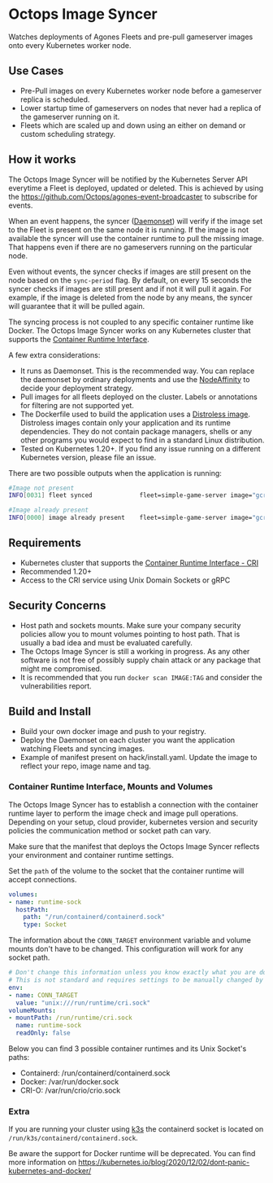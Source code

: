 # Octops Image Syncer

Watches deployments of Agones Fleets and pre-pull gameserver images onto every Kubernetes worker node.

## Use Cases

- Pre-Pull images on every Kubernetes worker node before a gameserver replica is scheduled.
- Lower startup time of gameservers on nodes that never had a replica of the gameserver running on it.
- Fleets which are scaled up and down using an either on demand or custom scheduling strategy.

## How it works

The Octops Image Syncer will be notified by the Kubernetes Server API everytime a Fleet is deployed, updated or deleted. This is achieved by using the https://github.com/Octops/agones-event-broadcaster to subscribe for events.

When an event happens, the syncer ([Daemonset](https://kubernetes.io/docs/concepts/workloads/controllers/daemonset/)) will verify if the image set to the Fleet is present on the same node it is running. If the image is not available the syncer will use the container runtime to pull the missing image. That happens even if there are no gameservers running on the particular node.

Even without events, the syncer checks if images are still present on the node based on the `sync-period` flag. By default, on every 15 seconds the syncer checks if images are still present and if not it will pull it again. For example, if the image is deleted from the node by any means, the syncer will guarantee that it will be pulled again.

The syncing process is not coupled to any specific container runtime like Docker. The Octops Image Syncer works on any Kubernetes cluster that supports the [Container Runtime Interface](https://kubernetes.io/docs/setup/production-environment/container-runtimes/).

A few extra considerations:
- It runs as Daemonset. This is the recommended way. You can replace the daemonset by ordinary deployments and use the [NodeAffinity](https://kubernetes.io/docs/concepts/scheduling-eviction/assign-pod-node/) to decide your deployment strategy.
- Pull images for all fleets deployed on the cluster. Labels or annotations for filtering are not supported yet.
- The Dockerfile used to build the application uses a [Distroless image](https://github.com/GoogleContainerTools/distroless). Distroless images contain only your application and its runtime dependencies. They do not contain package managers, shells or any other programs you would expect to find in a standard Linux distribution.
- Tested on Kubernetes 1.20+. If you find any issue running on a different Kubernetes version, please file an issue.

There are two possible outputs when the application is running:

```bash
#Image not present
INFO[0031] fleet synced             fleet=simple-game-server image="gcr.io/agones-images/simple-game-server:0.3" ref="sha256:f8cdc89145cb0b5d6ee2ea95968310c45e4f453dd24ac682ff13f50f0d4b921d"

#Image already present
INFO[0000] image already present    fleet=simple-game-server image="gcr.io/agones-images/simple-game-server:0.3"
```

## Requirements

- Kubernetes cluster that supports the [Container Runtime Interface - CRI](https://kubernetes.io/blog/2016/12/container-runtime-interface-cri-in-kubernetes/)
- Recommended 1.20+
- Access to the CRI service using Unix Domain Sockets or gRPC

## Security Concerns

- Host path and sockets mounts. Make sure your company security policies allow you to mount volumes pointing to host path. That is usually a bad idea and must be evaluated carefully.
- The Octops Image Syncer is still a working in progress. As any other software is not free of possibly supply chain attack or any package that might me compromised.
- It is recommended that you run `docker scan IMAGE:TAG` and consider the vulnerabilities report.

## Build and Install

- Build your own docker image and push to your registry.
- Deploy the Daemonset on each cluster you want the application watching Fleets and syncing images.
- Example of manifest present on hack/install.yaml. Update the image to reflect your repo, image name and tag.

### Container Runtime Interface, Mounts and Volumes

The Octops Image Syncer has to establish a connection with the container runtime layer to perform the image check and image pull operations. Depending on your setup, cloud provider, kubernetes version and security policies the communication method or socket path can vary. 

Make sure that the manifest that deploys the Octops Image Syncer reflects your environment and container runtime settings. 

Set the `path` of the volume to the socket that the container runtime will accept connections.

```yaml
volumes:
- name: runtime-sock
  hostPath:
    path: "/run/containerd/containerd.sock"
    type: Socket
```

The information about the `CONN_TARGET` environment variable and volume mounts don't have to be changed. This configuration will work for any socket path.

```yaml
# Don't change this information unless you know exactly what you are doing. On very rare situations, the container runtime exposes a gRPC endpoint instead of a Unix Socket. 
# This is not standard and requires settings to be manually changed by an operator. Not recommended for production environments
env:
- name: CONN_TARGET
  value: "unix:///run/runtime/cri.sock"
volumeMounts:
- mountPath: /run/runtime/cri.sock
  name: runtime-sock
  readOnly: false
```

Below you can find 3 possible container runtimes and its Unix Socket's paths:

- Containerd: /run/containerd/containerd.sock
- Docker: /var/run/docker.sock
- CRI-O: /var/run/crio/crio.sock

### Extra

If you are running your cluster using [k3s](https://k3s.io/) the containerd socket is located on `/run/k3s/containerd/containerd.sock`.

Be aware the support for Docker runtime will be deprecated. You can find more information on https://kubernetes.io/blog/2020/12/02/dont-panic-kubernetes-and-docker/